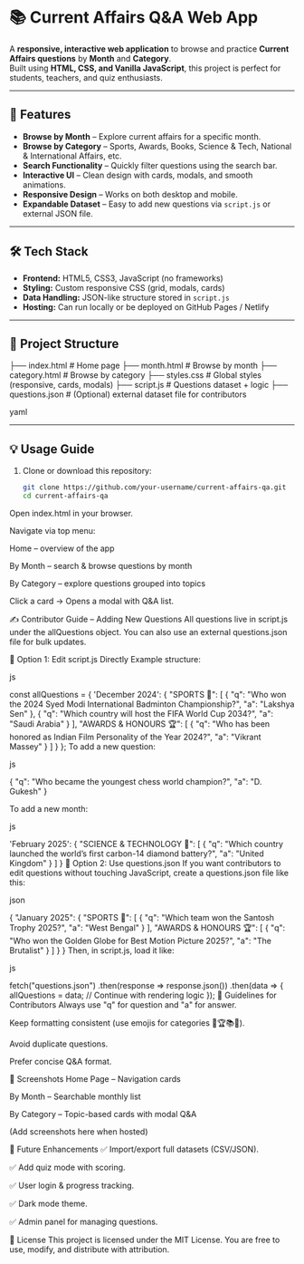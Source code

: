 # 📚 Current Affairs Q&A Web App

A **responsive, interactive web application** to browse and practice **Current Affairs questions** by **Month** and **Category**.  
Built using **HTML, CSS, and Vanilla JavaScript**, this project is perfect for students, teachers, and quiz enthusiasts.

---

## 🚀 Features

- **Browse by Month** – Explore current affairs for a specific month.  
- **Browse by Category** – Sports, Awards, Books, Science & Tech, National & International Affairs, etc.  
- **Search Functionality** – Quickly filter questions using the search bar.  
- **Interactive UI** – Clean design with cards, modals, and smooth animations.  
- **Responsive Design** – Works on both desktop and mobile.  
- **Expandable Dataset** – Easy to add new questions via `script.js` or external JSON file.  

---

## 🛠️ Tech Stack

- **Frontend:** HTML5, CSS3, JavaScript (no frameworks)  
- **Styling:** Custom responsive CSS (grid, modals, cards)  
- **Data Handling:** JSON-like structure stored in `script.js`  
- **Hosting:** Can run locally or be deployed on GitHub Pages / Netlify  

---

## 📂 Project Structure

├── index.html # Home page
├── month.html # Browse by month
├── category.html # Browse by category
├── styles.css # Global styles (responsive, cards, modals)
├── script.js # Questions dataset + logic
├── questions.json # (Optional) external dataset file for contributors

yaml
 

---

## 💡 Usage Guide

1. Clone or download this repository:  
   ```bash
   git clone https://github.com/your-username/current-affairs-qa.git
   cd current-affairs-qa
Open index.html in your browser.

Navigate via top menu:

Home – overview of the app

By Month – search & browse questions by month

By Category – explore questions grouped into topics

Click a card → Opens a modal with Q&A list.

✍️ Contributor Guide – Adding New Questions
All questions live in script.js under the allQuestions object.
You can also use an external questions.json file for bulk updates.

🔹 Option 1: Edit script.js Directly
Example structure:

js
 
const allQuestions = {
  'December 2024': {
    "SPORTS 🏅": [
      {
        "q": "Who won the 2024 Syed Modi International Badminton Championship?",
        "a": "Lakshya Sen"
      },
      {
        "q": "Which country will host the FIFA World Cup 2034?",
        "a": "Saudi Arabia"
      }
    ],
    "AWARDS & HONOURS 🏆": [
      {
        "q": "Who has been honored as Indian Film Personality of the Year 2024?",
        "a": "Vikrant Massey"
      }
    ]
  }
};
To add a new question:

js
 
{
  "q": "Who became the youngest chess world champion?",
  "a": "D. Gukesh"
}


To add a new month:

js
 
'February 2025': {
  "SCIENCE & TECHNOLOGY 🔬": [
    {
      "q": "Which country launched the world’s first carbon-14 diamond battery?",
      "a": "United Kingdom"
    }
  ]
}
🔹 Option 2: Use questions.json
If you want contributors to edit questions without touching JavaScript, create a questions.json file like this:

json
 
{
  "January 2025": {
    "SPORTS 🏅": [
      {
        "q": "Which team won the Santosh Trophy 2025?",
        "a": "West Bengal"
      }
    ],
    "AWARDS & HONOURS 🏆": [
      {
        "q": "Who won the Golden Globe for Best Motion Picture 2025?",
        "a": "The Brutalist"
      }
    ]
  }
}
Then, in script.js, load it like:

js
 
fetch("questions.json")
  .then(response => response.json())
  .then(data => {
    allQuestions = data;
    // Continue with rendering logic
  });
🔹 Guidelines for Contributors
Always use "q" for question and "a" for answer.

Keep formatting consistent (use emojis for categories 🏅🏆📚🔬).

Avoid duplicate questions.

Prefer concise Q&A format.

📸 Screenshots
Home Page – Navigation cards

By Month – Searchable monthly list

By Category – Topic-based cards with modal Q&A

(Add screenshots here when hosted)

📌 Future Enhancements
✅ Import/export full datasets (CSV/JSON).

✅ Add quiz mode with scoring.

✅ User login & progress tracking.

✅ Dark mode theme.

✅ Admin panel for managing questions.

📄 License
This project is licensed under the MIT License.
You are free to use, modify, and distribute with attribution.
